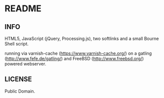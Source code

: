 README
=======

INFO
-----
HTML5, JavaScript (jQuery, Processing.js), two softlinks and a small Bourne Shell script.

running via varnish-cache (https://www.varnish-cache.org/) on a gatling (http://www.fefe.de/gatling/) 
and FreeBSD (http://www.freebsd.org/) powered webserver.

LICENSE
--------
Public Domain.
